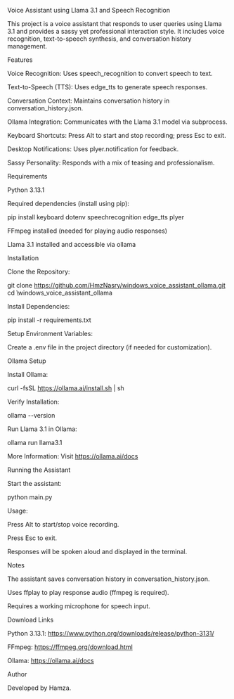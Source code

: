 Voice Assistant using Llama 3.1 and Speech Recognition

This project is a voice assistant that responds to user queries using Llama 3.1 and provides a sassy yet professional interaction style. It includes voice recognition, text-to-speech synthesis, and conversation history management.

Features

Voice Recognition: Uses speech_recognition to convert speech to text.

Text-to-Speech (TTS): Uses edge_tts to generate speech responses.

Conversation Context: Maintains conversation history in conversation_history.json.

Ollama Integration: Communicates with the Llama 3.1 model via subprocess.

Keyboard Shortcuts: Press Alt to start and stop recording; press Esc to exit.        

Desktop Notifications: Uses plyer.notification for feedback.

Sassy Personality: Responds with a mix of teasing and professionalism.

Requirements

Python 3.13.1

Required dependencies (install using pip):

pip install keyboard dotenv speechrecognition edge_tts plyer

FFmpeg installed (needed for playing audio responses)

Llama 3.1 installed and accessible via ollama

Installation

Clone the Repository:

git clone https://github.com/HmzNasry/windows_voice_assistant_ollama.git
cd \windows_voice_assistant_ollama


Install Dependencies:

pip install -r requirements.txt

Setup Environment Variables:

Create a .env file in the project directory (if needed for customization).

Ollama Setup

Install Ollama:

curl -fsSL https://ollama.ai/install.sh | sh

Verify Installation:

ollama --version

Run Llama 3.1 in Ollama:

ollama run llama3.1

More Information: Visit https://ollama.ai/docs

Running the Assistant

Start the assistant:

python main.py

Usage:

Press Alt to start/stop voice recording.

Press Esc to exit.

Responses will be spoken aloud and displayed in the terminal.

Notes

The assistant saves conversation history in conversation_history.json.

Uses ffplay to play response audio (ffmpeg is required).

Requires a working microphone for speech input.

Download Links

Python 3.13.1: https://www.python.org/downloads/release/python-3131/

FFmpeg: https://ffmpeg.org/download.html

Ollama: https://ollama.ai/docs

Author

Developed by Hamza.
